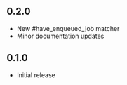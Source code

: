 0.2.0
---
* New #have_enqueued_job matcher
* Minor documentation updates

0.1.0
---
* Initial release